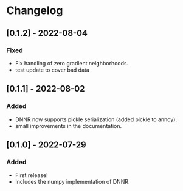 # Changelog

## [0.1.2] - 2022-08-04

### Fixed

* Fix handling of zero gradient neighborhoods. 
* test update to cover bad data

## [0.1.1] - 2022-08-02

### Added

* DNNR now supports pickle serialization (added pickle to annoy).
* small improvements in the documentation.

## [0.1.0] - 2022-07-29

### Added

* First release!
* Includes the numpy implementation of DNNR.
